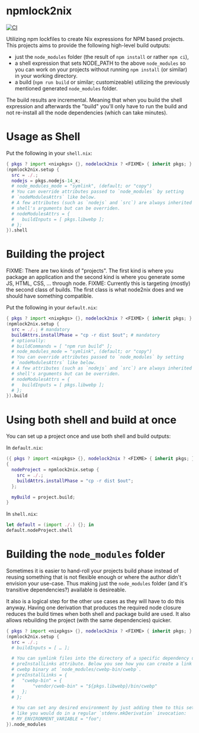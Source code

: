 # npmlock2nix
[![CI](https://github.com/Tweag/npmlock2nix/workflows/Tests/badge.svg)](https://github.com/andir/npmlock2nix/actions)

Utilizing npm lockfiles to create Nix expressions for NPM based projects. This
projects aims to provide the following high-level build outputs:

* just the `node_modules` folder (the result of `npm install` or rather `npm ci`),
* a shell expression that sets NODE_PATH to the above `node_modules` so you can work on your projects without running `npm install` (or similar) in your working directory.
* a build (`npm run build` or similar; customizeable) utilizing the previously mentioned generated `node_modules` folder.

The build results are incremental. Meaning that when you build the shell
expression and afterwards the "build" you'll only have to run the build and not
re-install all the node dependencies (which can take minutes).

# Usage as Shell

Put the following in your `shell.nix`:

```nix
{ pkgs ? import <nixpkgs> {}, nodelock2nix ? <FIXME> { inherit pkgs; } }:
(npmlock2nix.setup {
  src = ./.;
  nodejs = pkgs.nodejs-14_x;
  # node_modules_mode = "symlink", (default; or "copy")
  # You can override attributes passed to `node_modules` by setting
  # `nodeModulesAttrs` like below.
  # A few attributes (such as `nodejs` and `src`) are always inherited from the
  # shell's arguments but can be overriden.
  # nodeModulesAttrs = {
  #   buildInputs = [ pkgs.libwebp ];
  # };
}).shell
```

# Building the project

FIXME: There are two kinds of "projects". The first kind is where you package an application and the second kind is where you generate some JS, HTML, CSS, … through node.
FIXME: Currently this is targeting (mostly) the second class of builds. The first class is what node2nix does and we should have something compatible.

Put the following in your `default.nix`:

```nix
{ pkgs ? import <nixpkgs> {}, nodelock2nix ? <FIXME> { inherit pkgs; } }:
(npmlock2nix.setup {
  src = ./.; # mandatory
  buildAttrs.installPhase = "cp -r dist $out"; # mandatory
  # optionally:
  # buildCommands = [ "npm run build" ];
  # node_modules_mode = "symlink", (default; or "copy")
  # You can override attributes passed to `node_modules` by setting
  # `nodeModulesAttrs` like below.
  # A few attributes (such as `nodejs` and `src`) are always inherited from the
  # shell's arguments but can be overriden.
  # nodeModulesAttrs = {
  #   buildInputs = [ pkgs.libwebp ];
  # };
}).build
```

# Using both shell and build at once

You can set up a project once and use both shell and build outputs:

In `default.nix`:

```nix
({ pkgs ? import <nixpkgs> {}, nodelock2nix ? <FIXME> { inherit pkgs; } }:
{
  nodeProject = npmlock2nix.setup {
    src = ./.;
    buildAttrs.installPhase = "cp -r dist $out";
  };

  myBuild = project.build;
}
```

In `shell.nix`:

```nix
let default = (import ./.) {}; in
default.nodeProject.shell
```

# Building the `node_modules` folder

Sometimes it is easier to hand-roll your projects build phase instead of
reusing something that is not flexible enough or where the author didn't
envision your use-case. Thus making just the `node_modules` folder (and it's
transitive dependencies?) available is desireable.

It also is a logical step for the other use cases as they will have to do this
anyway. Having one derivation that produces the required node closure reduces
the build times when both shell and package build are used. It also allows
rebuilding the project (with the same dependencies) quicker.


```nix
{ pkgs ? import <nixpkgs> {}, nodelock2nix ? <FIXME> { inherit pkgs; } }:
(npmlock2nix.setup {
  src = ./.;
  # buildInputs = [ … ];

  # You can symlink files into the directory of a specific dependency using the
  # preInstallLinks attribute. Below you see how you can create a link to the
  # cwebp binary at `node_modules/cwebp-bin/cwebp`.
  # preInstallLinks = {
  #   "cwebp-bin" = {
  #       "vendor/cweb-bin" = "${pkgs.libwebp}/bin/cwebp"
  #   };
  # };

  # You can set any desired environment by just adding them to this set just
  # like you would do in a regular `stdenv.mkDerivation` invocation:
  # MY_ENVIRONMENT_VARIABLE = "foo";
}).node_modules
```

